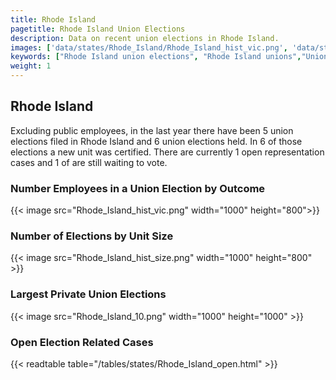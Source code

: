 ```yaml
---
title: Rhode Island
pagetitle: Rhode Island Union Elections
description: Data on recent union elections in Rhode Island.
images: ['data/states/Rhode_Island/Rhode_Island_hist_vic.png', 'data/states/Rhode_Island/Rhode_Island_hist_size.png', 'data/states/Rhode_Island/Rhode_Island_10.png']
keywords: ["Rhode Island union elections", "Rhode Island unions","Union elections"]
weight: 1
---
```

##  Rhode Island

Excluding public employees, in the last year there have been 5 union elections filed in Rhode Island and 6 union elections held. In 6 of those elections a new unit was certified. There are currently 1 open representation cases and 1 of are still waiting to vote.

### Number Employees in a Union Election by Outcome
{{< image src="Rhode_Island_hist_vic.png" width="1000" height="800">}}

### Number of Elections by Unit Size
{{< image src="Rhode_Island_hist_size.png" width="1000" height="800" >}}

### Largest Private Union Elections
{{< image src="Rhode_Island_10.png" width="1000" height="1000"  >}}

### Open Election Related Cases
{{< readtable table="/tables/states/Rhode_Island_open.html" >}}

